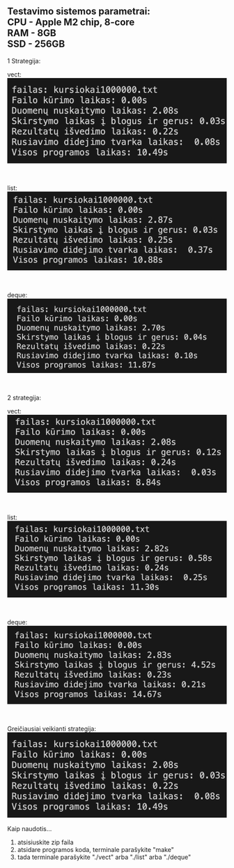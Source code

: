 Testavimo sistemos parametrai: <br>
CPU - Apple M2 chip, 8-core <br>
RAM - 8GB <br>
SSD - 256GB <br>
----------------------------------------------------------------------------------------

1 Strategija: <br>

vect: <br>
![alt text](vect1.png)

<br>

list: <br>
![alt text](list1.png)

<br>

deque: <br>
![alt text](<deque 1.png>)

<br>



2 strategija: <br>

vect: <br>
![alt text](vect2.png)

<br>

list: <br>
![alt text](list2.png)

<br>

deque: <br>
![alt text](<deque2.png>)

<br>



Greičiausiai veikianti strategija: <br>
![alt text](vect1.png)





Kaip naudotis...<br>

1. atsisiuskite zip faila
2. atsidare programos koda, terminale parašykite "make"
3. tada terminale parašykite "./vect" arba "./list" arba "./deque"

